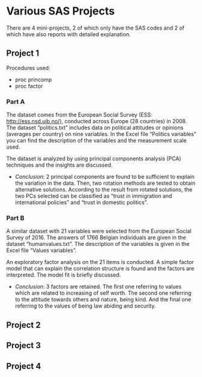 # Various SAS Projects
There are 4 mini-projects, 2 of which only have the SAS codes and 2 of which have also reports with detailed explanation.

## Project 1

Procedures used:
- proc princomp
- proc factor

### Part A
The dataset comes from the European Social Survey (ESS: http://ess.nsd.uib.no/), conducted across Europe (28 countries) in 2008. The dataset “politics.txt” includes data on political attitudes or opinions (averages per country) on nine variables. In the Excel file “Politics variables” you can find the description of the variables and the measurement scale used.

The dataset is analyzed by using principal components analysis (PCA) techniques and the insights are discussed.

- *Conclusion*: 2 principal components are found to be sufficient to explain the variation in the data. Then, two rotation methods are tested to obtain alternative solutions. According to the result from rotated solutions, the two PCs selected can be classified as “trust in immigration and international policies” and “trust in domestic politics”.

### Part B
A similar dataset with 21 variables were selected from the European Social Survey of 2016. The answers of 1766 Belgian individuals are given in the dataset “humanvalues.txt”. The description of the variables is given in the Excel file “Values variables”.

An exploratory factor analysis on the 21 items is conducted. A simple factor model that can
explain the correlation structure is found and the factors are interpreted. The model fit is briefly discussed.

- *Conclusion*: 3 factors are retained. The first one referring to values which are related to increasing of self worth. The second one referring to the attitude towards others and nature, being kind. And the final one referring to the values of being law abiding and security.

## Project 2


## Project 3


## Project 4

